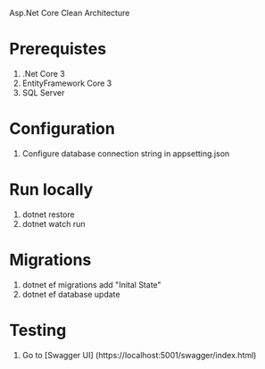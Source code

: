 Asp.Net Core Clean Architecture

# Prerequistes
1. .Net Core 3
2. EntityFramework Core 3
2. SQL Server

# Configuration
1. Configure database connection string in appsetting.json

# Run locally
1. dotnet restore
2. dotnet watch run

# Migrations
1. dotnet ef migrations add "Inital State"
2. dotnet ef database update

# Testing
1. Go to [Swagger UI] (https://localhost:5001/swagger/index.html)

